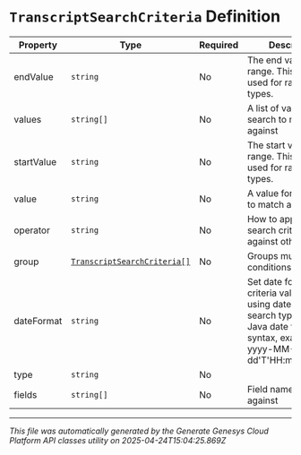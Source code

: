 # `TranscriptSearchCriteria` Definition

| Property | Type | Required | Description |
|----------|------|----------|-------------|
| endValue | `string` | No | The end value of the range. This field is used for range search types. |
| values | `string[]` | No | A list of values for the search to match against |
| startValue | `string` | No | The start value of the range. This field is used for range search types. |
| value | `string` | No | A value for the search to match against |
| operator | `string` | No | How to apply this search criteria against other criteria |
| group | [`TranscriptSearchCriteria[]`](transcriptsearchcriteria-definition.md) | No | Groups multiple conditions |
| dateFormat | `string` | No | Set date format for criteria values when using date range search type.  Supports Java date format syntax, example yyyy-MM-dd'T'HH:mm:ss.SSSX. |
| type | `string` | No |  |
| fields | `string[]` | No | Field names to search against |

---

*This file was automatically generated by the Generate Genesys Cloud Platform API classes utility on 2025-04-24T15:04:25.869Z*